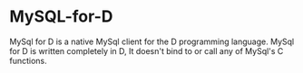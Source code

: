 # MySQL-for-D
MySql for D is a native MySql client for the D programming language. MySql for D is written completely in D, It doesn't bind to or call any of MySql's C functions. 
